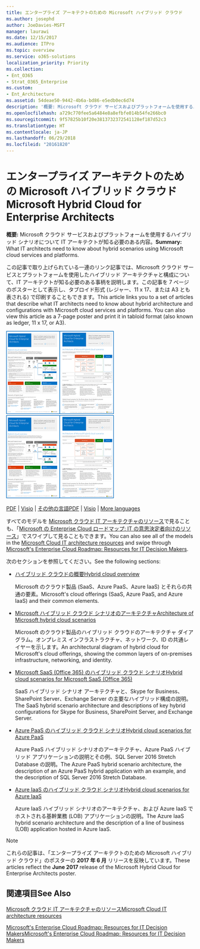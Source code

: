 ```yaml
---
title: エンタープライズ アーキテクトのための Microsoft ハイブリッド クラウド
ms.author: josephd
author: JoeDavies-MSFT
manager: laurawi
ms.date: 12/15/2017
ms.audience: ITPro
ms.topic: overview
ms.service: o365-solutions
localization_priority: Priority
ms.collection:
- Ent_O365
- Strat_O365_Enterprise
ms.custom:
- Ent_Architecture
ms.assetid: 54deae50-9442-4b6a-bd86-e5edb0ec6d74
description: '概要: Microsoft クラウド サービスおよびプラットフォームを使用するハイブリッド シナリオについて IT アーキテクトが知る必要のある内容。'
ms.openlocfilehash: a729c770fee5a6484e8a8efbfe014b54fe266bc0
ms.sourcegitcommit: 9f57825b10f20e3813732372541128ef187d52c3
ms.translationtype: HT
ms.contentlocale: ja-JP
ms.lasthandoff: 06/29/2018
ms.locfileid: "20161820"
---
```

# <a name="microsoft-hybrid-cloud-for-enterprise-architects"></a><span data-ttu-id="33c56-103">エンタープライズ アーキテクトのための Microsoft ハイブリッド クラウド</span><span class="sxs-lookup"><span data-stu-id="33c56-103">Microsoft Hybrid Cloud for Enterprise Architects</span></span>

 <span data-ttu-id="33c56-104">**概要:** Microsoft クラウド サービスおよびプラットフォームを使用するハイブリッド シナリオについて IT アーキテクトが知る必要のある内容。</span><span class="sxs-lookup"><span data-stu-id="33c56-104">**Summary:** What IT architects need to know about hybrid scenarios using Microsoft cloud services and platforms.</span></span>
  
<span data-ttu-id="33c56-p101">この記事で取り上げられている一連のリンク記事では、Microsoft クラウド サービスとプラットフォームを使用したハイブリッド アーキテクチャと構成について、IT アーキテクトが知る必要のある事柄を説明します。この記事を 7 ページのポスターとして表示し、タブロイド形式 (レジャー、11 x 17、または A3 とも表される) で印刷することもできます。</span><span class="sxs-lookup"><span data-stu-id="33c56-p101">This article links you to a set of articles that describe what IT architects need to know about hybrid architecture and configurations with Microsoft cloud services and platforms. You can also view this article as a 7-page poster and print it in tabloid format (also known as ledger, 11 x 17, or A3).</span></span>
  
<span data-ttu-id="33c56-107">[![Microsoft ハイブリッド クラウド モデルのサムネイル画像](images/Hybrid_Poster/Hybrid_Cloud_Thumbnail.png)](https://www.microsoft.com/download/details.aspx?id=54424
)</span><span class="sxs-lookup"><span data-stu-id="33c56-107">[![Thumb image for the Microsoft hybrid cloud model](images/Hybrid_Poster/Hybrid_Cloud_Thumbnail.png)](https://www.microsoft.com/download/details.aspx?id=54424
)</span></span>
  
<span data-ttu-id="33c56-108">[PDF](https://go.microsoft.com/fwlink/p/?linkid=842082) | [Visio](https://go.microsoft.com/fwlink/p/?linkid=842083) | 
[その他の言語](https://www.microsoft.com/download/details.aspx?id=54424)</span><span class="sxs-lookup"><span data-stu-id="33c56-108">[PDF](https://go.microsoft.com/fwlink/p/?linkid=842082) | [Visio](https://go.microsoft.com/fwlink/p/?linkid=842083) | 
[More languages](https://www.microsoft.com/download/details.aspx?id=54424)</span></span>
  
<span data-ttu-id="33c56-109">すべてのモデルを [Microsoft クラウド IT アーキテクチャのリソース](microsoft-cloud-it-architecture-resources.md)で見ることも、「[Microsoft の Enterprise Cloud ロードマップ: IT の意思決定者向けのリソース](https://aka.ms/cloudarchitecture)」でスワイプして見ることもできます。</span><span class="sxs-lookup"><span data-stu-id="33c56-109">You can also see all of the models in the [Microsoft Cloud IT architecture resources](microsoft-cloud-it-architecture-resources.md) and swipe through [Microsoft's Enterprise Cloud Roadmap: Resources for IT Decision Makers](https://aka.ms/cloudarchitecture).</span></span>
  
<span data-ttu-id="33c56-110">次のセクションを参照してください。</span><span class="sxs-lookup"><span data-stu-id="33c56-110">See the following sections:</span></span>
  
- [<span data-ttu-id="33c56-111">ハイブリッド クラウドの概要</span><span class="sxs-lookup"><span data-stu-id="33c56-111">Hybrid cloud overview</span></span>](hybrid-cloud-overview.md)
    
    <span data-ttu-id="33c56-112">Microsoft のクラウド製品 (SaaS、Azure PaaS、Azure IaaS) とそれらの共通の要素。</span><span class="sxs-lookup"><span data-stu-id="33c56-112">Microsoft's cloud offerings (SaaS, Azure PaaS, and Azure IaaS) and their common elements.</span></span>
    
- [<span data-ttu-id="33c56-113">Microsoft ハイブリッド クラウド シナリオのアーキテクチャ</span><span class="sxs-lookup"><span data-stu-id="33c56-113">Architecture of Microsoft hybrid cloud scenarios</span></span>](architecture-of-microsoft-hybrid-cloud-scenarios.md)
    
    <span data-ttu-id="33c56-114">Microsoft のクラウド製品のハイブリッド クラウドのアーキテクチャ ダイアグラム。オンプレミス インフラストラクチャ、ネットワーク、ID の共通レイヤーを示します。</span><span class="sxs-lookup"><span data-stu-id="33c56-114">An architectural diagram of hybrid cloud for Microsoft's cloud offerings, showing the common layers of on-premises infrastructure, networking, and identity.</span></span>
    
- [<span data-ttu-id="33c56-115">Microsoft SaaS (Office 365) のハイブリッド クラウド シナリオ</span><span class="sxs-lookup"><span data-stu-id="33c56-115">Hybrid cloud scenarios for Microsoft SaaS (Office 365)</span></span>](hybrid-cloud-scenarios-for-microsoft-saas-office-365.md)
    
    <span data-ttu-id="33c56-116">SaaS ハイブリッド シナリオ アーキテクチャと、Skype for Business、SharePoint Server、Exchange Server の主要なハイブリッド構成の説明。</span><span class="sxs-lookup"><span data-stu-id="33c56-116">The SaaS hybrid scenario architecture and descriptions of key hybrid configurations for Skype for Business, SharePoint Server, and Exchange Server.</span></span>
    
- [<span data-ttu-id="33c56-117">Azure PaaS のハイブリッド クラウド シナリオ</span><span class="sxs-lookup"><span data-stu-id="33c56-117">Hybrid cloud scenarios for Azure PaaS</span></span>](hybrid-cloud-scenarios-for-azure-paas.md)
    
    <span data-ttu-id="33c56-118">Azure PaaS ハイブリッド シナリオのアーキテクチャ、Azure PaaS ハイブリッド アプリケーションの説明とその例、SQL Server 2016 Stretch Database の説明。</span><span class="sxs-lookup"><span data-stu-id="33c56-118">The Azure PaaS hybrid scenario architecture, the description of an Azure PaaS hybrid application with an example, and the description of SQL Server 2016 Stretch Database.</span></span>
    
- [<span data-ttu-id="33c56-119">Azure IaaS のハイブリッド クラウド シナリオ</span><span class="sxs-lookup"><span data-stu-id="33c56-119">Hybrid cloud scenarios for Azure IaaS</span></span>](hybrid-cloud-scenarios-for-azure-iaas.md)
    
    <span data-ttu-id="33c56-120">Azure IaaS ハイブリッド シナリオのアーキテクチャ、および Azure IaaS でホストされる基幹業務 (LOB) アプリケーションの説明。</span><span class="sxs-lookup"><span data-stu-id="33c56-120">The Azure IaaS hybrid scenario architecture and the description of a line of business (LOB) application hosted in Azure IaaS.</span></span>
    
> [!NOTE]
> <span data-ttu-id="33c56-121">これらの記事は、「エンタープライズ アーキテクトのための Microsoft ハイブリッド クラウド」のポスターの **2017 年 6 月** リリースを反映しています。</span><span class="sxs-lookup"><span data-stu-id="33c56-121">These articles reflect the **June 2017** release of the Microsoft Hybrid Cloud for Enterprise Architects poster.</span></span>
  
## <a name="see-also"></a><span data-ttu-id="33c56-122">関連項目</span><span class="sxs-lookup"><span data-stu-id="33c56-122">See Also</span></span>

[<span data-ttu-id="33c56-123">Microsoft クラウド IT アーキテクチャのリソース</span><span class="sxs-lookup"><span data-stu-id="33c56-123">Microsoft Cloud IT architecture resources</span></span>](microsoft-cloud-it-architecture-resources.md)

[<span data-ttu-id="33c56-124">Microsoft's Enterprise Cloud Roadmap: Resources for IT Decision Makers</span><span class="sxs-lookup"><span data-stu-id="33c56-124">Microsoft's Enterprise Cloud Roadmap: Resources for IT Decision Makers</span></span>](https://sway.com/FJ2xsyWtkJc2taRD)



